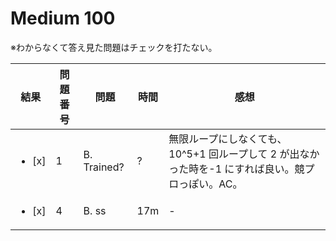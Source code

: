 # Medium 100

※わからなくて答え見た問題はチェックを打たない。

| 結果               | 問題番号 | 問題        | 時間 | 感想                                                                                              |
| ------------------ | -------- | ----------- | ---- | ------------------------------------------------------------------------------------------------- |
| <ul><li> [x] </ul> | 1        | B. Trained? | ?    | 無限ループにしなくても、10^5+1 回ループして 2 が出なかった時を-1 にすれば良い。競プロっぽい。AC。 |
| <ul><li> [x] </ul> | 4        | B. ss       | 17m  | -                                                                                                 |
